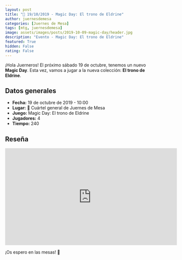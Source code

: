 ```yaml
---
layout: post
title: "📆 19/10/2019 - Magic Day: El trono de Eldrine"
author: juernesdemesa
categories: [Juernes de Mesa]
tags: [mtg, juernesdemesa]
image: assets/images/posts/2019-10-09-magic-day/header.jpg
description: "Evento - Magic Day: El trono de Eldrine"
featured: True
hidden: False
rating: False
---
```


¡Hola Juerneros! El próximo sábado 19 de octubre, tenemos un nuevo **Magic Day**. Esta vez, vamos a jugar a la nueva colección: **El trono de Eldrine**.

## Datos generales

- **Fecha:** 19 de octubre de 2019 - 10:00
- **Lugar:** 🎲 Cuártel general de Juernes de Mesa
- **Juego:** Magic Day: El trono de Eldrine
- **Jugadores:** 4
- **Tiempo:** 240

## Reseña

<iframe width="560" height="315" src="https://www.youtube.com/embed/YaQkgl1reHQ" frameborder="0" allow="accelerometer; autoplay; encrypted-media; gyroscope; picture-in-picture" allowfullscreen></iframe>

¡Os espero en las mesas! 🧙
